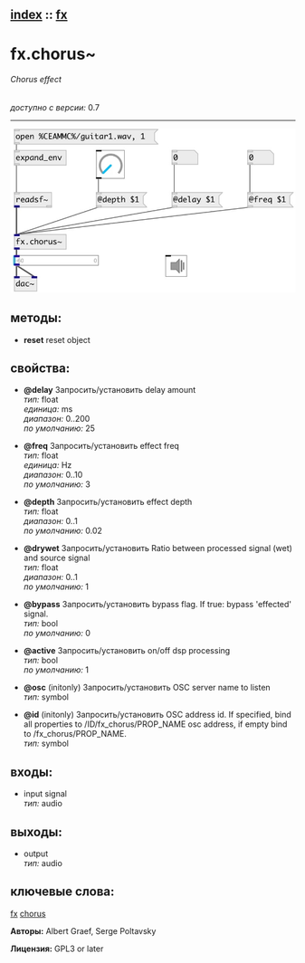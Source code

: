[index](index.html) :: [fx](category_fx.html)
---

# fx.chorus~

###### Chorus effect

*доступно с версии:* 0.7

---




[![example](../examples/img/fx.chorus~.jpg)](../examples/pd/fx.chorus~.pd)





## методы:

* **reset**
reset object<br>




## свойства:

* **@delay** 
Запросить/установить delay amount<br>
_тип:_ float<br>
_единица:_ ms<br>
_диапазон:_ 0..200<br>
_по умолчанию:_ 25<br>

* **@freq** 
Запросить/установить effect freq<br>
_тип:_ float<br>
_единица:_ Hz<br>
_диапазон:_ 0..10<br>
_по умолчанию:_ 3<br>

* **@depth** 
Запросить/установить effect depth<br>
_тип:_ float<br>
_диапазон:_ 0..1<br>
_по умолчанию:_ 0.02<br>

* **@drywet** 
Запросить/установить Ratio between processed signal (wet) and source signal<br>
_тип:_ float<br>
_диапазон:_ 0..1<br>
_по умолчанию:_ 1<br>

* **@bypass** 
Запросить/установить bypass flag. If true: bypass &#39;effected&#39; signal.<br>
_тип:_ bool<br>
_по умолчанию:_ 0<br>

* **@active** 
Запросить/установить on/off dsp processing<br>
_тип:_ bool<br>
_по умолчанию:_ 1<br>

* **@osc** (initonly)
Запросить/установить OSC server name to listen<br>
_тип:_ symbol<br>

* **@id** (initonly)
Запросить/установить OSC address id. If specified, bind all properties to /ID/fx_chorus/PROP_NAME
osc address, if empty bind to /fx_chorus/PROP_NAME.<br>
_тип:_ symbol<br>



## входы:

* input signal<br>
_тип:_ audio



## выходы:

* output<br>
_тип:_ audio



## ключевые слова:

[fx](keywords/fx.html)
[chorus](keywords/chorus.html)






**Авторы:** Albert Graef, Serge Poltavsky




**Лицензия:** GPL3 or later





